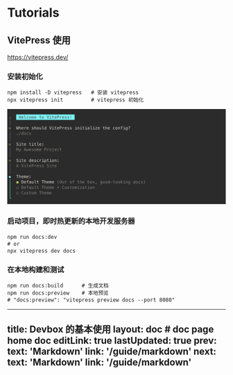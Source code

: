 # Tutorials

## VitePress 使用

https://vitepress.dev/

### **安装初始化**

```shell
npm install -D vitepress   # 安装 vitepress
npx vitepress init         # vitepress 初始化
```

![安装步骤](./assets/images/vitepress-init.dfe5638e.png)


### **启动项目，即时热更新的本地开发服务器**

```shell
npm run docs:dev
# or
npx vitepress dev docs
```

### **在本地构建和测试**

```shell
npm run docs:build      # 生成文档
npm run docs:preview    # 本地预览
# "docs:preview": "vitepress preview docs --port 8080"
```

---
title: Devbox 的基本使用
layout: doc  # doc page home doc
editLink: true
lastUpdated: true
prev:
  text: 'Markdown'
  link: '/guide/markdown'
next:
  text: 'Markdown'
  link: '/guide/markdown'
---



